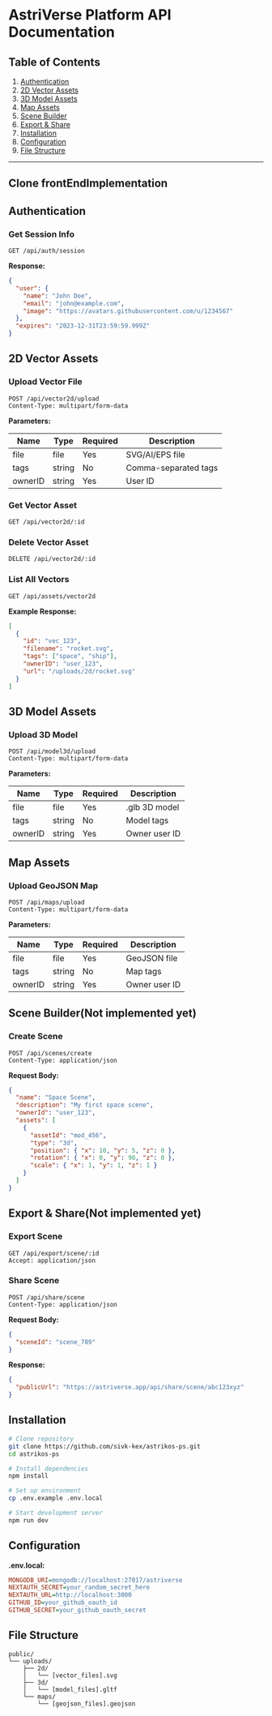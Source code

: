 # AstriVerse Platform API Documentation

## Table of Contents
1. [Authentication](#authentication)
2. [2D Vector Assets](#2d-vector-assets)
3. [3D Model Assets](#3d-model-assets)
4. [Map Assets](#map-assets)
5. [Scene Builder](#scene-builder)
6. [Export & Share](#export--share)
7. [Installation](#installation)
8. [Configuration](#configuration)
9. [File Structure](#file-structure)

---

## Clone frontEndImplementation

## Authentication

### Get Session Info
```http
GET /api/auth/session
```

**Response:**
```json
{
  "user": {
    "name": "John Doe",
    "email": "john@example.com",
    "image": "https://avatars.githubusercontent.com/u/1234567"
  },
  "expires": "2023-12-31T23:59:59.999Z"
}
```

## 2D Vector Assets

### Upload Vector File
```http
POST /api/vector2d/upload
Content-Type: multipart/form-data
```

**Parameters:**

| Name | Type | Required | Description |
|------|------|----------|-------------|
| file | file | Yes | SVG/AI/EPS file |
| tags | string | No | Comma-separated tags |
| ownerID | string | Yes | User ID |

### Get Vector Asset
```http
GET /api/vector2d/:id
```

### Delete Vector Asset
```http
DELETE /api/vector2d/:id
```

### List All Vectors
```http
GET /api/assets/vector2d
```

**Example Response:**
```json
[
  {
    "id": "vec_123",
    "filename": "rocket.svg",
    "tags": ["space", "ship"],
    "ownerID": "user_123",
    "url": "/uploads/2d/rocket.svg"
  }
]
```

## 3D Model Assets

### Upload 3D Model
```http
POST /api/model3d/upload
Content-Type: multipart/form-data
```

**Parameters:**

| Name | Type | Required | Description |
|------|------|----------|-------------|
| file | file | Yes | .glb 3D model |
| tags | string | No | Model tags |
| ownerID | string | Yes | Owner user ID |

## Map Assets

### Upload GeoJSON Map
```http
POST /api/maps/upload
Content-Type: multipart/form-data
```

**Parameters:**

| Name | Type | Required | Description |
|------|------|----------|-------------|
| file | file | Yes | GeoJSON file |
| tags | string | No | Map tags |
| ownerID | string | Yes | Owner user ID |

## Scene Builder(Not implemented yet)

### Create Scene
```http
POST /api/scenes/create
Content-Type: application/json
```

**Request Body:**
```json
{
  "name": "Space Scene",
  "description": "My first space scene",
  "ownerId": "user_123",
  "assets": [
    {
      "assetId": "mod_456",
      "type": "3d",
      "position": { "x": 10, "y": 5, "z": 0 },
      "rotation": { "x": 0, "y": 90, "z": 0 },
      "scale": { "x": 1, "y": 1, "z": 1 }
    }
  ]
}
```

## Export & Share(Not implemented yet)

### Export Scene
```http
GET /api/export/scene/:id
Accept: application/json
```

### Share Scene
```http
POST /api/share/scene
Content-Type: application/json
```

**Request Body:**
```json
{
  "sceneId": "scene_789"
}
```

**Response:**
```json
{
  "publicUrl": "https://astriverse.app/api/share/scene/abc123xyz"
}
```

## Installation

```bash
# Clone repository
git clone https://github.com/sivk-kex/astrikos-ps.git
cd astrikos-ps

# Install dependencies
npm install

# Set up environment
cp .env.example .env.local

# Start development server
npm run dev
```

## Configuration

**.env.local:**
```ini
MONGODB_URI=mongodb://localhost:27017/astriverse
NEXTAUTH_SECRET=your_random_secret_here
NEXTAUTH_URL=http://localhost:3000
GITHUB_ID=your_github_oauth_id
GITHUB_SECRET=your_github_oauth_secret
```

## File Structure

```
public/
└── uploads/
    ├── 2d/
    │   └── [vector_files].svg
    ├── 3d/
    │   └── [model_files].gltf
    └── maps/
        └── [geojson_files].geojson
```